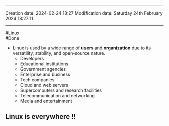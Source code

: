 

----
Creation date: 2024-02-24 18:27
Modification date: Saturday 24th February 2024 18:27:11

----

#Linux  
#Done 

- Linux is used by a wide range of **users** and **organization** due to its versatility, stability, and open-source nature.
	- Developers
	- Educational institutions
	- Government agencies
	- Enterprise and business
	- Tech companies
	- Cloud and web servers
	- Supercomputers and research facilities
	- Telecommunication and networking
	- Media and entertainment

## Linux is everywhere !!